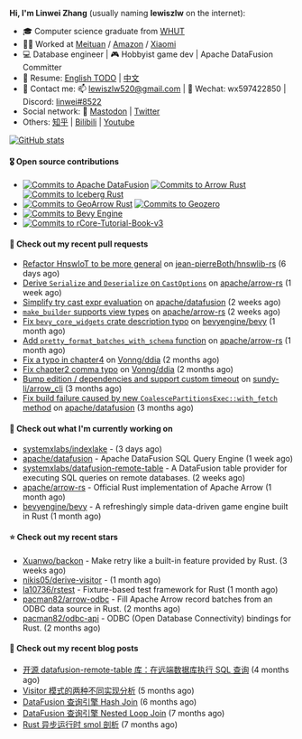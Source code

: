**Hi, I'm Linwei Zhang** (usually naming **lewiszlw** on the internet):
- 🎓 Computer science graduate from [WHUT](https://en.wikipedia.org/wiki/Wuhan_University_of_Technology)
- 👨‍💻 Worked at [Meituan](https://about.meituan.com/home) / [Amazon](https://www.amazon.com/) / [Xiaomi](https://www.mi.com/)
- 💻 Database engineer | 🎮 Hobbyist game dev | Apache DataFusion Committer
- 📄 Resume: [English TODO](https://github.com/lewiszlw/lewiszlw/blob/main/Resume_EN.md) | [中文](https://github.com/lewiszlw/lewiszlw/blob/main/Resume_CN.md)
- 📱 Contact me: 📫 [lewiszlw520@gmail.com](mailto:lewiszlw520@gmail.com) | 💬 Wechat: wx597422850 | Discord: [linwei#8522](http://discordapp.com/users/891664307035713576)
- Social network: 🦣 [Mastodon](https://mastodon.world/@lewiszlw) | [Twitter](https://twitter.com/lewiszlw)
- Others: [知乎](https://www.zhihu.com/people/tian-qian-zhu-wu-ya) | [Bilibili](https://space.bilibili.com/43876861) | [Youtube](https://www.youtube.com/channel/UCnvri1tqAjxsp9nGQ63zUNw)

[![GitHub stats](https://github-readme-stats.vercel.app/api?username=lewiszlw&count_private=true&show_icons=true&theme=solarized-dark&include_all_commits=true)](https://github.com/anuraghazra/github-readme-stats)

#### 🎖️ Open source contributions
- [![Commits to Apache DataFusion](https://img.shields.io/github/commit-activity/t/apache/datafusion?authorFilter=lewiszlw&style=social&label=Apache%20DataFusion)](https://github.com/apache/datafusion/commits?author=lewiszlw) [![Commits to Arrow Rust](https://img.shields.io/github/commit-activity/t/apache/arrow-rs?authorFilter=lewiszlw&style=social&label=Arrow%20Rust)](https://github.com/apache/arrow-rs/commits?author=lewiszlw) [![Commits to Iceberg Rust](https://img.shields.io/github/commit-activity/t/apache/iceberg-rust?authorFilter=lewiszlw&style=social&label=Iceberg%20Rust)](https://github.com/apache/iceberg-rust/commits?author=lewiszlw)
- [![Commits to GeoArrow Rust](https://img.shields.io/github/commit-activity/t/geoarrow/geoarrow-rs?authorFilter=lewiszlw&style=social&label=GeoArrow%20Rust)](https://github.com/geoarrow/geoarrow-rs/commits?author=lewiszlw) [![Commits to Geozero](https://img.shields.io/github/commit-activity/t/georust/geozero?authorFilter=lewiszlw&style=social&label=Geozero)](https://github.com/georust/geozero/commits?author=lewiszlw)
- [![Commits to Bevy Engine](https://img.shields.io/github/commit-activity/t/bevyengine/bevy?authorFilter=lewiszlw&style=social&label=Bevy%20Engine)](https://github.com/bevyengine/bevy/commits?author=lewiszlw)
- [![Commits to rCore-Tutorial-Book-v3](https://img.shields.io/github/commit-activity/t/rcore-os/rCore-Tutorial-Book-v3?authorFilter=lewiszlw&style=social&label=rCore%20Tutorial%20Book)](https://github.com/rcore-os/rCore-Tutorial-Book-v3/commits?author=lewiszlw)

#### 🔨 Check out my recent pull requests

- [Refactor HnswIoT to be more general](https://github.com/jean-pierreBoth/hnswlib-rs/pull/26) on [jean-pierreBoth/hnswlib-rs](https://github.com/jean-pierreBoth/hnswlib-rs) (6 days ago)
- [Derive `Serialize` and `Deserialize` on `CastOptions`](https://github.com/apache/arrow-rs/pull/7981) on [apache/arrow-rs](https://github.com/apache/arrow-rs) (1 week ago)
- [Simplify try cast expr evaluation](https://github.com/apache/datafusion/pull/16834) on [apache/datafusion](https://github.com/apache/datafusion) (2 weeks ago)
- [`make_builder` supports view types](https://github.com/apache/arrow-rs/pull/7938) on [apache/arrow-rs](https://github.com/apache/arrow-rs) (2 weeks ago)
- [Fix `bevy_core_widgets`  crate description typo](https://github.com/bevyengine/bevy/pull/19578) on [bevyengine/bevy](https://github.com/bevyengine/bevy) (1 month ago)
- [Add `pretty_format_batches_with_schema` function](https://github.com/apache/arrow-rs/pull/7642) on [apache/arrow-rs](https://github.com/apache/arrow-rs) (1 month ago)
- [Fix a typo in chapter4](https://github.com/Vonng/ddia/pull/358) on [Vonng/ddia](https://github.com/Vonng/ddia) (2 months ago)
- [Fix chapter2 comma typo](https://github.com/Vonng/ddia/pull/356) on [Vonng/ddia](https://github.com/Vonng/ddia) (2 months ago)
- [Bump edition / dependencies and support custom timeout](https://github.com/sundy-li/arrow_cli/pull/23) on [sundy-li/arrow_cli](https://github.com/sundy-li/arrow_cli) (3 months ago)
- [Fix build failure caused by new `CoalescePartitionsExec::with_fetch` method](https://github.com/apache/datafusion/pull/15849) on [apache/datafusion](https://github.com/apache/datafusion) (3 months ago)

#### 👷 Check out what I'm currently working on

- [systemxlabs/indexlake](https://github.com/systemxlabs/indexlake) -  (3 days ago)
- [apache/datafusion](https://github.com/apache/datafusion) - Apache DataFusion SQL Query Engine (1 week ago)
- [systemxlabs/datafusion-remote-table](https://github.com/systemxlabs/datafusion-remote-table) - A DataFusion table provider for executing SQL queries on remote databases. (2 weeks ago)
- [apache/arrow-rs](https://github.com/apache/arrow-rs) - Official Rust implementation of Apache Arrow (1 month ago)
- [bevyengine/bevy](https://github.com/bevyengine/bevy) - A refreshingly simple data-driven game engine built in Rust (1 month ago)

#### ⭐ Check out my recent stars

- [Xuanwo/backon](https://github.com/Xuanwo/backon) - Make retry like a built-in feature provided by Rust. (3 weeks ago)
- [nikis05/derive-visitor](https://github.com/nikis05/derive-visitor) -  (1 month ago)
- [la10736/rstest](https://github.com/la10736/rstest) - Fixture-based test framework for Rust (1 month ago)
- [pacman82/arrow-odbc](https://github.com/pacman82/arrow-odbc) - Fill Apache Arrow record batches from an ODBC data source in Rust. (2 months ago)
- [pacman82/odbc-api](https://github.com/pacman82/odbc-api) - ODBC (Open Database Connectivity) bindings for Rust. (2 months ago)

#### 📜 Check out my recent blog posts

- [开源 datafusion-remote-table 库：在远端数据库执行 SQL 查询](https://systemxlabs.github.io/blog/datafusion-remote-table-intro/) (4 months ago)
- [Visitor 模式的两种不同实现分析](https://systemxlabs.github.io/blog/visitor-pattern/) (5 months ago)
- [DataFusion 查询引擎 Hash Join](https://systemxlabs.github.io/blog/datafusion-hash-join/) (6 months ago)
- [DataFusion 查询引擎 Nested Loop Join](https://systemxlabs.github.io/blog/datafusion-nested-loop-join/) (7 months ago)
- [Rust 异步运行时 smol 剖析](https://systemxlabs.github.io/blog/smol-async-runtime/) (7 months ago)
